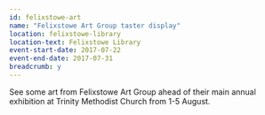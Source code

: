 ```yaml
---
id: felixstowe-art
name: "Felixstowe Art Group taster display"
location: felixstowe-library
location-text: Felixstowe Library
event-start-date: 2017-07-22
event-end-date: 2017-07-31
breadcrumb: y
---
```


See some art from Felixstowe Art Group ahead of their main annual exhibition at Trinity Methodist Church from 1-5 August.
